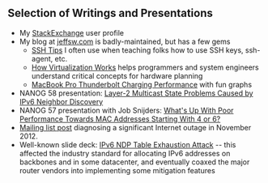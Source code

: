 ## Selection of Writings and Presentations

* My [StackExchange](https://stackexchange.com/users/13081619/jeff-wheeler) user profile
* My blog at [jeffsw.com](http://jeffsw.com) is badly-maintained, but has a few gems
  * [SSH Tips](http://jeffsw.com/2018/ssh-tips/) I often use when teaching folks how to use SSH keys, ssh-agent, etc.
  * [How Virtualization Works](http://jeffsw.com/2017/how-server-virtualizations-memory-segmentation-works/) helps programmers and system engineers understand critical concepts for hardware planning
  * [MacBook Pro Thunderbolt Charging Performance](http://jeffsw.com/2018/mbp-charging-performance/) with fun graphs
* NANOG 58 presentation: [Layer-2 Multicast State Problems Caused by IPv6 Neighbor Discovery](https://archive.nanog.org/sites/default/files/tues.general.wheeler.neighbor.12.pdf)
* NANOG 57 presentation with Job Snijders: [What's Up With Poor Performance Towards MAC Addresses Starting With 4 or 6?](https://archive.nanog.org/meetings/nanog57/presentations/Tuesday/tues.general.SnijdersWheeler.MACaddresses.14.pdf)
* [Mailing list post](https://mailman.nanog.org/pipermail/nanog/2012-November/053754.html) diagnosing a significant Internet outage in November 2012.
* Well-known slide deck: [IPv6 NDP Table Exhaustion Attack](https://inconcepts.biz/~jsw/IPv6_NDP_Exhaustion.pdf) -- this affected the industry standard for allocating IPv6 addresses on backbones and in some datacenter, and eventually coaxed the major router vendors into implementing some mitigation features
